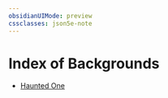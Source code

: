 ```yaml
---
obsidianUIMode: preview
cssclasses: json5e-note
---
```

# Index of Backgrounds

- [Haunted One](haunted-one-vrgr.md)
